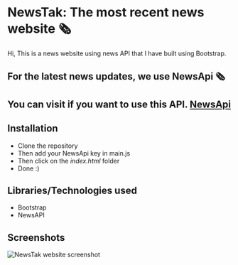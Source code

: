 # NewsTak: The most recent news website 🗞️
Hi, This is a news website using news API that I have built using Bootstrap.

## For the latest news updates, we use NewsApi 🗞️

## You can visit if you want to use this API. [NewsApi](https://newsapi.org)

## Installation
* Clone the repository
* Then add your NewsApi key in main.js
* Then click on the *index.html* folder
* Done :)

## Libraries/Technologies used
* Bootstrap
* NewsAPI

## Screenshots
![NewsTak website screenshot]()